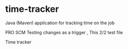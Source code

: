 # time-tracker
Java (Maven) application for tracking time on the job

PRO SCM 
Testing changes as a trigger , This 2/2 test file

Time tracker
